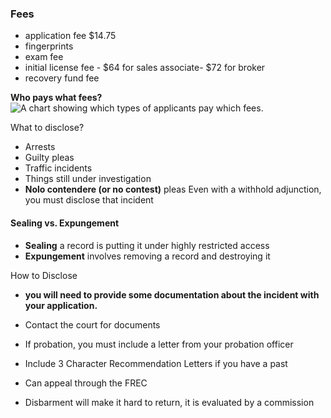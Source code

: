 ### Fees
- application fee $14.75
- fingerprints
- exam fee
- initial license fee - $64 for sales associate- $72 for broker 
- recovery fund fee

**Who pays what fees?**
![A chart showing which types of applicants pay which fees.](https://d1u7daj727sadp.cloudfront.net/images/FLREPL_ApplicationFees_4417.png)

What to disclose? 
- Arrests
- Guilty pleas
- Traffic incidents
- Things still under investigation
- **Nolo contendere (or no contest)** pleas
Even with a withhold adjunction, you must disclose that incident
#### Sealing vs. Expungement
- **Sealing** a record is putting it under highly restricted access
- **Expungement** involves removing a record and destroying it

How to Disclose
- **you will need to provide some documentation about the incident with your application.**

- Contact the court for documents 
- If probation, you must include a letter from your probation officer
- Include 3 Character Recommendation Letters if you have a past
- Can appeal through  the FREC
- Disbarment will make it hard to return, it is evaluated by a commission





